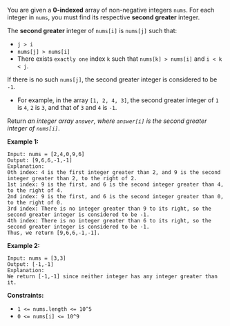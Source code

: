 You are given a **0-indexed** array of non-negative integers `nums`. For each integer in `nums`, you must find its respective **second greater** integer.

The **second greater** integer of `nums[i]` is `nums[j]` such that:

- `j > i`
- `nums[j] > nums[i]`
- There exists `exactly one` index `k` such that `nums[k] > nums[i]` and `i < k < j`.

If there is no such `nums[j]`, the second greater integer is considered to be `-1`.

- For example, in the array `[1, 2, 4, 3]`, the second greater integer of `1` is `4`, `2` is `3`, and that of `3` and `4` is `-1`.

Return *an integer array `answer`, where `answer[i]` is the second greater integer of `nums[i]`*.

**Example 1:**
```
Input: nums = [2,4,0,9,6]
Output: [9,6,6,-1,-1]
Explanation:
0th index: 4 is the first integer greater than 2, and 9 is the second integer greater than 2, to the right of 2.
1st index: 9 is the first, and 6 is the second integer greater than 4, to the right of 4.
2nd index: 9 is the first, and 6 is the second integer greater than 0, to the right of 0.
3rd index: There is no integer greater than 9 to its right, so the second greater integer is considered to be -1.
4th index: There is no integer greater than 6 to its right, so the second greater integer is considered to be -1.
Thus, we return [9,6,6,-1,-1].
```
**Example 2:**
```
Input: nums = [3,3]
Output: [-1,-1]
Explanation:
We return [-1,-1] since neither integer has any integer greater than it.
```
**Constraints:**
- `1 <= nums.length <= 10^5`
- `0 <= nums[i] <= 10^9`